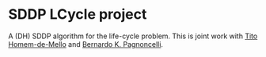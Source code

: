 # SDDP LCycle project

A (DH) SDDP algorithm for the life-cycle problem. This is joint work with [Tito Homem-de-Mello](https://mansci-web.uai.cl/thmello/) and [Bernardo K. Pagnoncelli](http://bernardokp.uai.cl/).
